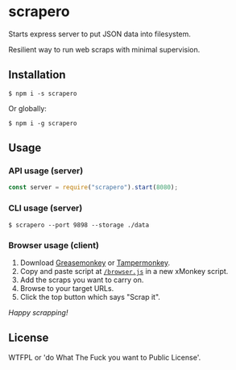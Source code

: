 # scrapero

Starts express server to put JSON data into filesystem.

Resilient way to run web scraps with minimal supervision.

## Installation

`$ npm i -s scrapero`

Or globally:

`$ npm i -g scrapero`

## Usage

### API usage (server)

```js
const server = require("scrapero").start(8080);
```

### CLI usage (server)

```
$ scrapero --port 9898 --storage ./data
```

### Browser usage (client)

1. Download [Greasemonkey](https://addons.mozilla.org/en-US/firefox/addon/greasemonkey/) or [Tampermonkey](https://chrome.google.com/webstore/detail/tampermonkey/dhdgffkkebhmkfjojejmpbldmpobfkfo?hl=ca).
2. Copy and paste script at [`/browser.js`](https://github.com/allnulled/scrapero/blob/main/browser.js) in a new xMonkey script.
3. Add the scraps you want to carry on.
4. Browse to your target URLs.
5. Click the top button which says "Scrap it".

*Happy scrapping!*

## License

WTFPL or 'do What The Fuck you want to Public License'.
